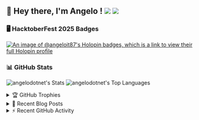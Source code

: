 ## 👋 Hey there, I'm Angelo ! ![](https://img.shields.io/badge/Intel-Core_i5_12th-0071C5?style=for-the-badge&logo=intel&logoColor=white) <a href="https://www.buymeacoffee.com/angelodotnet" target="_blank"><img src="https://img.shields.io/badge/Buy%20Me%20A%20Coffee-FFDD00.svg?style=for-the-badge&logo=Buy-Me-A-Coffee&logoColor=black"></a>

### 🖥️ HacktoberFest 2025 Badges
[![An image of @angeloit87's Holopin badges, which is a link to view their full Holopin profile](https://holopin.me/angeloit87)](https://holopin.io/@angeloit87)

### 📊 GitHub Stats

![angelodotnet's Stats](https://github-readme-stats.vercel.app/api?username=angelodotnet&theme=vue-dark&show_icons=true&hide_border=true&count_private=true)
![angelodotnet's Top Languages](https://github-readme-stats.vercel.app/api/top-langs/?username=angelodotnet&theme=vue-dark&show_icons=true&hide_border=true&layout=compact)

<!--
![angelodotnet's Streak](https://github-readme-streak-stats.herokuapp.com/?user=angelodotnet&theme=vue-dark&hide_border=true)

![](https://github-readme-stats.vercel.app/api?username=angelodotnet&theme=dracula&show_icons=true&hide_border=true&count_private=true)

![](http://github-profile-summary-cards.vercel.app/api/cards/profile-details?username=angelodotnet&theme=default)
![](http://github-profile-summary-cards.vercel.app/api/cards/repos-per-language?username=angelodotnet&theme=default)
![](http://github-profile-summary-cards.vercel.app/api/cards/most-commit-language?username=angelodotnet&theme=default)

![](http://github-profile-summary-cards.vercel.app/api/cards/stats?username=angelodotnet&theme=default)
![](http://github-profile-summary-cards.vercel.app/api/cards/productive-time?username=angelodotnet&theme=default&utcOffset=2)
-->

<details>
  <summary>🏆 GitHub Trophies</summary>
<img src="https://github-profile-trophy.vercel.app/?username=AngeloDotNet&no-frame=false&no-bg=false&margin-w=4&row=1" />
</details>

<details>
  <summary>📝 Recent Blog Posts</summary>
  
<!-- BLOG-POST-LIST:START -->
- [How to easily integrate and extend authentication in ASP.NET Core projects, using ASP.NET Core Identity](https://dev.to/angelodotnet/how-to-easily-integrate-and-extend-authentication-in-aspnet-core-projects-using-aspnet-core-130p)
- [How can dynamically add separate API endpoints](https://dev.to/angelodotnet/how-can-dynamically-add-separate-api-endpoints-4h56)
- [How to connect two microservices with RabbitMQ and Rebus](https://dev.to/angelodotnet/how-to-connect-two-microservices-with-rabbitmq-and-rebus-278)
- [How to manage users, roles, and claims, using jwt token and asp.net core identity](https://dev.to/angelodotnet/how-to-manage-roles-permissions-and-more-using-jwt-token-and-aspnet-core-identity-11k0)
- [How to use SignalR in a Blazor WebAssembly and Web API project](https://dev.to/angelodotnet/how-to-use-signalr-in-a-blazor-webassembly-and-web-api-project-27cp)
<!-- BLOG-POST-LIST:END -->

</details>

<details>
  <summary>⚡ Recent GitHub Activity</summary>
  
<!--START_SECTION:activity-->
1. 🎉 Merged PR [#126](https://github.com/AngeloDotNet/MinimalApi.Identity/pull/126) in [AngeloDotNet/MinimalApi.Identity](https://github.com/AngeloDotNet/MinimalApi.Identity)
2. 💪 Opened PR [#126](https://github.com/AngeloDotNet/MinimalApi.Identity/pull/126) in [AngeloDotNet/MinimalApi.Identity](https://github.com/AngeloDotNet/MinimalApi.Identity)
3. 🎉 Merged PR [#124](https://github.com/AngeloDotNet/MinimalApi.Identity/pull/124) in [AngeloDotNet/MinimalApi.Identity](https://github.com/AngeloDotNet/MinimalApi.Identity)
4. 🎉 Merged PR [#125](https://github.com/AngeloDotNet/MinimalApi.Identity/pull/125) in [AngeloDotNet/MinimalApi.Identity](https://github.com/AngeloDotNet/MinimalApi.Identity)
5. 💪 Opened PR [#125](https://github.com/AngeloDotNet/MinimalApi.Identity/pull/125) in [AngeloDotNet/MinimalApi.Identity](https://github.com/AngeloDotNet/MinimalApi.Identity)
<!--END_SECTION:activity-->

</details>
